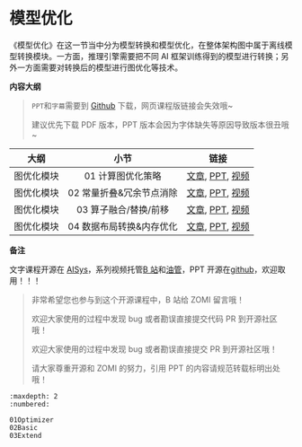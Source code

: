 <!--Copyright © ZOMI 适用于[License](https://github.com/chenzomi12/AISystem)版权许可-->

# 模型优化

《模型优化》在这一节当中分为模型转换和模型优化，在整体架构图中属于离线模型转换模块。一方面，推理引擎需要把不同 AI 框架训练得到的模型进行转换；另外一方面需要对转换后的模型进行图优化等技术。

**内容大纲**

> `PPT`和`字幕`需要到 [Github](https://github.com/chenzomi12/AISystem) 下载，网页课程版链接会失效哦~
>
> 建议优先下载 PDF 版本，PPT 版本会因为字体缺失等原因导致版本很丑哦~

| 大纲 | 小节 | 链接|
|:--:|:--:|:--:|
| 图优化模块| 01 计算图优化策略| [文章](./01Optimizer.md), [PPT](./01Optimizer.pdf), [视频](https://www.bilibili.com/video/BV1g84y1L7tF/) |
| 图优化模块| 02 常量折叠&冗余节点消除| [文章](./02Basic.md), [PPT](./02Basic.pdf), [视频](https://www.bilibili.com/video/BV1fA411r7hr/) |
| 图优化模块| 03 算子融合/替换/前移 | [文章](./02Basic.md), [PPT](./02Basic.pdf), [视频](https://www.bilibili.com/video/BV1Qj411T7Ef/) |
| 图优化模块| 04 数据布局转换&内存优化| [文章](./03Extend.md), [PPT](./03Extend.pdf), [视频](https://www.bilibili.com/video/BV1Ae4y1N7u7/) |

**备注**

文字课程开源在 [AISys](https://chenzomi12.github.io/)，系列视频托管[B 站](https://space.bilibili.com/517221395)和[油管](https://www.youtube.com/@ZOMI666/videos)，PPT 开源在[github](https://github.com/chenzomi12/AISystem)，欢迎取用！！！

> 非常希望您也参与到这个开源课程中，B 站给 ZOMI 留言哦！
> 
> 欢迎大家使用的过程中发现 bug 或者勘误直接提交代码 PR 到开源社区哦！
>
> 欢迎大家使用的过程中发现 bug 或者勘误直接提交 PR 到开源社区哦！
>
> 请大家尊重开源和 ZOMI 的努力，引用 PPT 的内容请规范转载标明出处哦！
    
```toc
:maxdepth: 2
:numbered:

01Optimizer
02Basic
03Extend
```
        